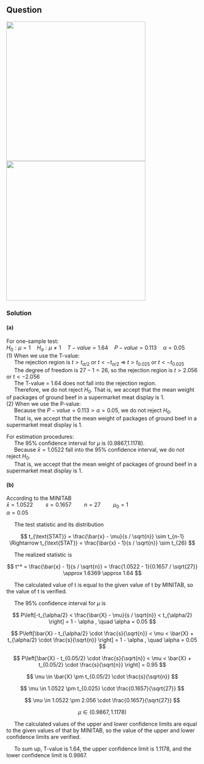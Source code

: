 ## Question

<img width="365" src="https://github.com/user-attachments/assets/0e34a7d4-70b4-4415-a69b-265ff7d89b98" />
<br>
<img width="365" src="https://github.com/user-attachments/assets/d1d8d95f-322a-42fd-beff-1f7adf0bb8e4" />

### Solution

#### (a)

For one-sample test:  
$H_0:\mu=1 \quad H_a:\mu \neq 1 \quad T-value = 1.64 \quad P-value = 0.113 \quad \alpha = 0.05$  
(1) When we use the T-value:  
$\quad$ The rejection region is $t>t_{\alpha/2}$ or $t<-t_{\alpha/2}$ $\Rightarrow$ $t>t_{0.025}$ or $t<-t_{0.025}$  
$\quad$ The degree of freedom is $27-1=26$, so the rejection region is $t>2.056$ or $t<-2.056$  
$\quad$ The T-value = 1.64 does not fall into the rejection region.  
$\quad$ Therefore, we do not reject $H_0$. That is, we accept that the mean weight of packages of ground beef in a supermarket meat display is 1.  
(2) When we use the P-value:  
$\quad$ Because the $P-value = 0.113 > \alpha = 0.05$, we do not reject $H_0$.  
$\quad$ That is, we accept that the mean weight of packages of ground beef in a supermarket meat display is 1.  
    
For estimation procedures:  
$\quad$ The 95% confidence interval for $\mu$ is (0.9867,1.1178).  
$\quad$ Because $\bar{x} = 1.0522$ fall into the 95% confidence interval, we do not reject $H_0$.  
$\quad$ That is, we accept that the mean weight of packages of ground beef in a supermarket meat display is 1.  




#### (b)  

According to the MINITAB  
$\bar{x} = 1.0522 \quad  \quad s = 0.1657 \quad  \quad n = 27 \quad \quad \mu_0=1$  
$\alpha = 0.05$  

$\quad$ The test statistic and its distribution  

$$
t_{\text{STAT}} = \frac{\bar{x} - \mu}{s / \sqrt{n}} \sim t_{n-1} \Rightarrow t_{\text{STAT}} = \frac{\bar{x} - 1}{s / \sqrt{n}} \sim t_{26}
$$

$\quad$ The realized statistic is

$$
t^* = \frac{\bar{x} - 1}{s / \sqrt{n}} = \frac{1.0522 - 1}{0.1657 / \sqrt{27}} \approx 1.6369 \approx 1.64
$$

$\quad$ The calculated value of t is equal to the given value of t by MINITAB, so the value of t is verified.

$\quad$ The 95% confidence interval for $\mu$ is 

$$
P\left[-t_{\alpha/2} < \frac{\bar{X} - \mu}{s / \sqrt{n}} < t_{\alpha/2} \right] = 1 - \alpha , \quad \alpha = 0.05
$$

$$
P\left[\bar{X} - t_{\alpha/2} \cdot \frac{s}{\sqrt{n}} < \mu < \bar{X} + t_{\alpha/2} \cdot \frac{s}{\sqrt{n}} \right] = 1 - \alpha , \quad \alpha = 0.05
$$

$$
P\left[\bar{X} - t_{0.05/2} \cdot \frac{s}{\sqrt{n}} < \mu < \bar{X} + t_{0.05/2} \cdot \frac{s}{\sqrt{n}} \right] = 0.95  
$$

$$
\mu \in \bar{X} \pm t_{0.05/2} \cdot \frac{s}{\sqrt{n}}  
$$

$$
\mu \in 1.0522 \pm t_{0.025} \cdot \frac{0.1657}{\sqrt{27}}
$$

$$
\mu \in 1.0522 \pm 2.056 \cdot \frac{0.1657}{\sqrt{27}}
$$

$$
\mu \in (0.9867,1.1178)
$$

$\quad$ The calculated values of the upper and lower confidence limits are equal to the given values of that by MINITAB, so the value of the upper and lower confidence limits are verified.


$\quad$ To sum up, T-value is 1.64, the upper confidence limit is 1.1178, and the lower confidence limit is 0.9867.

